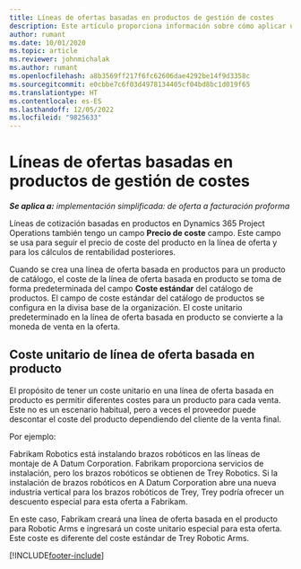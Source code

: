 ```yaml
---
title: Líneas de ofertas basadas en productos de gestión de costes
description: Este artículo proporciona información sobre cómo aplicar un precio de costo a una línea de cotización basada en productos.
author: rumant
ms.date: 10/01/2020
ms.topic: article
ms.reviewer: johnmichalak
ms.author: rumant
ms.openlocfilehash: a8b3569ff217f6fc62606dae4292be14f9d3358c
ms.sourcegitcommit: e0cbbe7c6f03d4978134405cf04bd8bc1d019f65
ms.translationtype: HT
ms.contentlocale: es-ES
ms.lasthandoff: 12/05/2022
ms.locfileid: "9825633"
---
```

# <a name="costing-product-based-quote-lines"></a>Líneas de ofertas basadas en productos de gestión de costes

_**Se aplica a:** implementación simplificada: de oferta a facturación proforma_


Líneas de cotización basadas en productos en Dynamics 365 Project Operations también tengo un campo **Precio de coste** campo. Este campo se usa para seguir el precio de coste del producto en la línea de oferta y para los cálculos de rentabilidad posteriores.

Cuando se crea una línea de oferta basada en productos para un producto de catálogo, el coste de la línea de oferta basada en producto se toma de forma predeterminada del campo **Coste estándar** del catálogo de productos. El campo de coste estándar del catálogo de productos se configura en la divisa base de la organización. El coste unitario predeterminado en la línea de oferta basada en producto se convierte a la moneda de venta en la oferta.

## <a name="unit-cost-on-a-product-based-quote-line"></a>Coste unitario de línea de oferta basada en producto

El propósito de tener un coste unitario en una línea de oferta basada en producto es permitir diferentes costes para un producto para cada venta. Este no es un escenario habitual, pero a veces el proveedor puede descontar el coste del producto dependiendo del cliente de la venta final.

Por ejemplo:

Fabrikam Robotics está instalando brazos robóticos en las líneas de montaje de A Datum Corporation. Fabrikam proporciona servicios de instalación, pero los brazos robóticos se obtienen de Trey Robotics. Si la instalación de brazos robóticos en A Datum Corporation abre una nueva industria vertical para los brazos robóticos de Trey, Trey podría ofrecer un descuento especial para esta oferta a Fabrikam.

En este caso, Fabrikam creará una línea de oferta basada en el producto para Robotic Arms e ingresará un coste unitario especial para esta oferta. Este coste es diferente del coste estándar de Trey Robotic Arms.


[!INCLUDE[footer-include](../../includes/footer-banner.md)]
